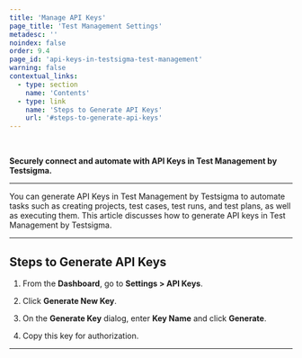 ```yaml
---
title: 'Manage API Keys'
page_title: 'Test Management Settings'
metadesc: ''
noindex: false
order: 9.4
page_id: 'api-keys-in-testsigma-test-management'
warning: false
contextual_links:
  - type: section
    name: 'Contents'
  - type: link
    name: 'Steps to Generate API Keys'
    url: '#steps-to-generate-api-keys'
---
```


<br>

**Securely connect and automate with API Keys in Test Management by Testsigma.**

---

You can generate API Keys in Test Management by Testsigma to automate tasks such as creating projects, test cases, test runs, and test plans, as well as executing them. This article discusses how to generate API keys in Test Management by Testsigma.

---

## **Steps to Generate API Keys**

1. From the **Dashboard**, go to **Settings > API Keys**.

2. Click **Generate New Key**.

3. On the **Generate Key** dialog, enter **Key Name** and click **Generate**.

4. Copy this key for authorization.

---
